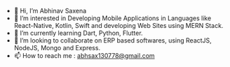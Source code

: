 - 👋 Hi, I’m Abhinav Saxena
- 👀 I’m interested in Developing Mobile Applications in Languages like React-Native, Kotlin, Swift and developing Web Sites using MERN Stack.
- 🌱 I’m currently learning Dart, Python, Flutter.
- 💞️ I’m looking to collaborate on ERP based softwares, using ReactJS, NodeJS, Mongo and Express.
- 📫 How to reach me : abhsax130778@gmail.com

<!---
abhsax130778/abhsax130778 is a ✨ special ✨ repository because its `README.md` (this file) appears on your GitHub profile.
You can click the Preview link to take a look at your changes.
--->
